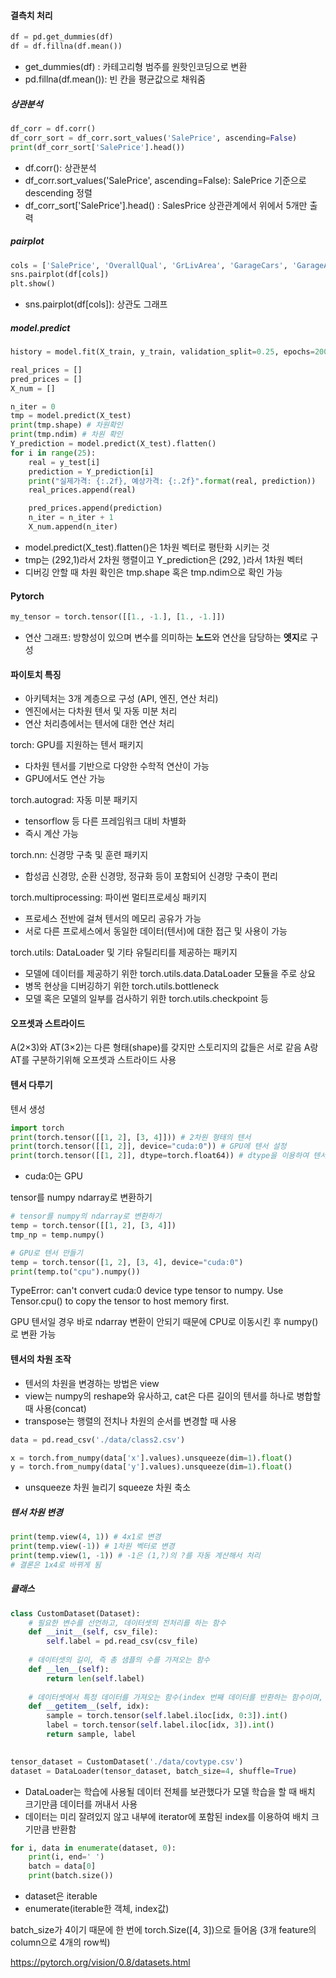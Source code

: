
#### 결측치 처리

```python
df = pd.get_dummies(df)
df = df.fillna(df.mean())
```
- get_dummies(df) : 카테고리형 범주를 원핫인코딩으로 변환
- pd.fillna(df.mean()): 빈 칸을 평균값으로 채워줌


##### 상관분석
```python
df_corr = df.corr()
df_corr_sort = df_corr.sort_values('SalePrice', ascending=False)
print(df_corr_sort['SalePrice'].head())
```
* df.corr(): 상관분석
* df_corr.sort_values('SalePrice', ascending=False): SalePrice 기준으로 descending 정렬
* df_corr_sort['SalePrice'].head() : SalesPrice 상관관계에서 위에서 5개만 출력

##### pairplot
```python
cols = ['SalePrice', 'OverallQual', 'GrLivArea', 'GarageCars', 'GarageArea', 'TotalBsmtSF']
sns.pairplot(df[cols])
plt.show()
```
* sns.pairplot(df[cols]): 상관도 그래프

##### model.predict
```python
history = model.fit(X_train, y_train, validation_split=0.25, epochs=2000, batch_size=32, callbacks=[early_stopping_callback, checkpointer])

real_prices = []
pred_prices = []
X_num = []

n_iter = 0
tmp = model.predict(X_test)
print(tmp.shape) # 차원확인
print(tmp.ndim) # 차원 확인
Y_prediction = model.predict(X_test).flatten()
for i in range(25):
    real = y_test[i]
    prediction = Y_prediction[i]
    print("실제가격: {:.2f}, 예상가격: {:.2f}".format(real, prediction))
    real_prices.append(real)

	pred_prices.append(prediction)
	n_iter = n_iter + 1
	X_num.append(n_iter)
```

- model.predict(X_test).flatten()은 1차원 벡터로 평탄화 시키는 것
- tmp는 (292,1)라서 2차원 행렬이고 Y_prediction은 (292, )라서 1차원 벡터
- 디버깅 안할 때 차원 확인은 tmp.shape 혹은 tmp.ndim으로 확인 가능


#### Pytorch

```python
my_tensor = torch.tensor([[1., -1.], [1., -1.]])
```

- 연산 그래프: 방향성이 있으며 변수를 의미하는 **노드**와 연산을 담당하는 **엣지**로 구성

#### 파이토치 특징
- 아키텍처는 3개 계층으로 구성 (API, 엔진, 연산 처리)
- 엔진에서는 다차원 텐서 및 자동 미분 처리
- 연산 처리층에서는 텐서에 대한 연산 처리

torch: GPU를 지원하는 텐서 패키지
- 다차원 텐서를 기반으로 다양한 수학적 연산이 가능
- GPU에서도 연산 가능

torch.autograd: 자동 미분 패키지
- tensorflow 등 다른 프레임워크 대비 차별화
- 즉시 계산 가능

torch.nn: 신경망 구축 및 훈련 패키지
- 합성곱 신경망, 순환 신경망, 정규화 등이 포함되어 신경망 구축이 편리

torch.multiprocessing: 파이썬 멀티프로세싱 패키지
- 프로세스 전반에 걸쳐 텐서의 메모리 공유가 가능
- 서로 다른 프로세스에서 동일한 데이터(텐서)에 대한 접근 및 사용이 가능

torch.utils: DataLoader 및 기타 유틸리티를 제공하는 패키지
- 모델에 데이터를 제공하기 위한 torch.utils.data.DataLoader 모듈을 주로 상요
- 병목 현상을 디버깅하기 위한 torch.utils.bottleneck
- 모델 혹은 모델의 일부를 검사하기 위한 torch.utils.checkpoint 등

#### 오프셋과 스트라이드

A(2×3)와 AT(3×2)는 다른 형태(shape)를 갖지만 스토리지의 값들은 서로 같음
A랑 AT를 구분하기위해 오프셋과 스트라이드 사용


#### 텐서 다루기

텐서 생성
```python
import torch
print(torch.tensor([[1, 2], [3, 4]])) # 2차원 형태의 텐서
print(torch.tensor([[1, 2]], device="cuda:0")) # GPU에 텐서 설정
print(torch.tensor([[1, 2]], dtype=torch.float64)) # dtype을 이용하여 텐서 설정
```
* cuda:0는 GPU

tensor를 numpy ndarray로 변환하기
```python
# tensor를 numpy의 ndarray로 변환하기
temp = torch.tensor([[1, 2], [3, 4]])
tmp_np = temp.numpy()

# GPU로 텐서 만들기
temp = torch.tensor([1, 2], [3, 4], device="cuda:0")
print(temp.to("cpu").numpy())
```

TypeError: can't convert cuda:0 device type tensor to numpy. Use Tensor.cpu() to copy the tensor to host memory first.

GPU 텐서일 경우 바로 ndarray 변환이 안되기 때문에 CPU로 이동시킨 후 numpy() 로 변환 가능

#### 텐서의 차원 조작

* 텐서의 차원을 변경하는 방법은 view
* view는 numpy의 reshape와 유사하고, cat은 다른 길이의 텐서를 하나로 병합할 때 사용(concat)
* transpose는 행렬의 전치나 차원의 순서를 변경할 때 사용


```python
data = pd.read_csv('./data/class2.csv')

x = torch.from_numpy(data['x'].values).unsqueeze(dim=1).float()
y = torch.from_numpy(data['y'].values).unsqueeze(dim=1).float()
```
- unsqueeze 차원 늘리기 squeeze 차원 축소

##### 텐서 차원 변경
```python
print(temp.view(4, 1)) # 4x1로 변경
print(temp.view(-1)) # 1차원 벡터로 변경
print(temp.view(1, -1)) # -1은 (1,?)의 ?를 자동 계산해서 처리
# 결론은 1x4로 바뀌게 됨
```

##### 클래스

```python
class CustomDataset(Dataset):
    # 필요한 변수를 선언하고, 데이터셋의 전처리를 하는 함수
    def __init__(self, csv_file):
        self.label = pd.read_csv(csv_file)
    
    # 데이터셋의 길이, 즉 총 샘플의 수를 가져오는 함수
    def __len__(self):
        return len(self.label)
    
    # 데이터셋에서 특정 데이터를 가져오는 함수(index 번째 데이터를 반환하는 함수이며, 이때 반환되는 값은 텐서 형태)
    def __getitem__(self, idx):
        sample = torch.tensor(self.label.iloc[idx, 0:3]).int()
        label = torch.tensor(self.label.iloc[idx, 3]).int()
        return sample, label
    

tensor_dataset = CustomDataset('./data/covtype.csv')
dataset = DataLoader(tensor_dataset, batch_size=4, shuffle=True)
```

- DataLoader는 학습에 사용될 데이터 전체를 보관했다가 모델 학습을 할 때 배치 크기만큼 데이터를 꺼내서 사용
- 데이터는 미리 잘려있지 않고 내부에 iterator에 포함된 index를 이용하여 배치 크기만큼 반환함

```python
for i, data in enumerate(dataset, 0):
    print(i, end=' ')
    batch = data[0]
    print(batch.size())
```
* dataset은 iterable
* enumerate(iterable한 객체, index값)

batch_size가 4이기 때문에 한 번에 torch.Size([4, 3])으로 들어옴
(3개 feature의 column으로 4개의 row씩)


https://pytorch.org/vision/0.8/datasets.html


